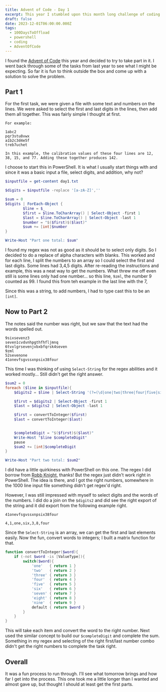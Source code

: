 ```yaml
---
title: Advent of Code - Day 1
excerpt: This year I stumbled upon this month long challenge of coding. Here is what I have been able to do.
draft: false
date: 2023-12-01T06:00:00.000Z
tags:
  - 100DaysToOffload
  - powershell
  - coding
  - AdventOfCode
---
```


I found the [Advent of Code](https://adventofcode.com/) this year and decided to try to take part in it. I went back through some of the tasks from last year to see what I might be expecting. So far it is fun to think outside the box and come up with a solution to solve the problem.

## Part 1

For the first task, we were given a file with some text and numbers on the lines. We were asked to select the first and last digits in the lines, then add them all together. This was fairly simple I thought at first.

```text
For example:

1abc2
pqr3stu8vwx
a1b2c3d4e5f
treb7uchet

In this example, the calibration values of these four lines are 12, 38, 15, and 77. Adding these together produces 142.
```

I choose to start this in PowerShell. It is what I usually start things with and since it was a basic input a file, select digits, and addition, why not?

```powershell
$inputfile = get-content day1.txt

$digits = $inputfile -replace '[a-zA-Z]',''

$sum = 0 
$digits | ForEach-Object {
        $line = $_
        $first = $line.ToCharArray() | Select-Object -first 1
        $last = $line.ToCharArray() | Select-Object -last 1
        $number = "$($first)$($last)"
        $sum += [int]$number
}

Write-Host "Part one total: $sum"
```

I found my regex was not as good as it should be to select only digits. So I decided to do a replace of alpha characters with blanks. This worked and for each line, I split the numbers to an array so I could select the first and last digits. Some lines had 3,4,5 digits. After re-reading the instructions and example, this was a neat way to get the numbers. What threw me off even still is some lines only had one number... so this line, `9zml`, the number 9 counted as 99. I found this from teh example in the last line with the 7,

Since this was a string, to add numbers, I had to type cast this to be an `[int]`.

## Now to Part 2

The notes said the number was right, but we saw that the text had the words spelled out.

```text
9sixsevenz3
seven1cvdvnhpgthfhfljmnq
6tvxlgrsevenjvbxbfqrsk4seven
9zml
52sevenone
41onevfsgvssxnpsix38four
```

This time I was thinking of using `Select-String` for the regex abilities and it worked mostly... Still didn't get the right answer.

```powershell
$sum2 = 0
foreach ($line in $inputfile){
    $digits2 = $line | Select-String '(?=(\d|one|two|three|four|five|six|seven|eight|nine))' -AllMatches | ForEach-Object { $_.Matches } | % { $_.Value }

    $first = $digits2 | Select-Object -first 1
    $last = $digits2 | Select-Object -last 1

    $first = convertToInteger($first)
    $last = convertToInteger($last)

    
    $completeDigit = "$($first)$($last)"
    Write-Host "$line $completeDigit"
    pause
    $sum2 += [int]$completeDigit
}

Write-Host "Part two total: $sum2"
```

I did have a little quirkiness with PowerShell on this one. The regex I did borrow from [Robb Knight](https://rknight.me/advent-of-code-2023-day-one/), thanks! But the regex just didn't work right in PowerShell. The idea is there, and I got the right numbers, somewhere in the 1000 line input file something didn't get regex'd right.

However, I was still impressed with myself to select digits and the words of the numbers. I did do a join on the `$digits2` and did see the right export of the string and it did export from the following example right.

```text
41onevfsgvssxnpsix38four

4,1,one,six,3,8,four
```

Since the `Select-String` is an array, we can get the first and last elements easily. Now the fun, convert words to integers; I built a matrix function for that.

```powershell
function convertToInteger($word){
    if (-not $word -is [ValueType]){
        switch($word){
            'one'   { return 1 } 
            'two'   { return 2 } 
            'three' { return 3 } 
            'four'  { return 4 } 
            'five'  { return 5 } 
            'six'   { return 6 } 
            'seven' { return 7 } 
            'eight' { return 8 } 
            'nine'  { return 9 } 
            default { return $word }
        }
    }
}
```

This will take each item and convert the word to the right number. Next used the similar concept to build our `$completeDigit` and complete the sum. Something in my regex and selecting of the right first/last number combo didn't get the right numbers to complete the task right.

## Overall

It was a fun process to run through. I'll see what tomorrow brings and how far I get into the process. This one took me a little longer than I wanted and almost gave up, but thought I should at least get the first parts.
